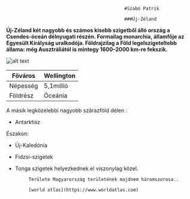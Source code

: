                                                 #Szabó Patrik

                                                ###Új-Zéland


**Új-Zéland két nagyobb és számos kisebb szigetből álló ország a Csendes-óceán délnyugati részén.
 Formailag monarchia, államfője az Egyesült Királyság uralkodója.
 Földrajzilag a Föld legelszigeteltebb állama: még Ausztráliától is mintegy 1600–2000 km-re fekszik.**


 ![alt text](https://images.news18.com/ibnlive/uploads/2023/05/collage-maker-05-may-2023-10-45-am-5590.jpg)


| Főváros | Wellington |
| ----------- | ----------- |
| Népesség | 5,1millió |
| Földrész | Óceánia |




 A másik legközelebbi nagyobb szárazföld 
 délen :
 - Antarktisz 


 Északon:
- Új-Kaledónia  
- Fidzsi-szigetek 
- Tonga szigetek helyezkednek el viszonylag közel.
          
           Területe Magyarország területének majdnem háromszorosa..

           [world atlas](https://www.worldatlas.com)